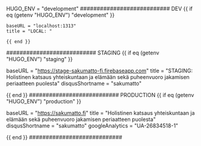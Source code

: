 
HUGO_ENV = "development"
########################### DEV
    {{ if eq (getenv "HUGO_ENV") "development" }}
    <!-- dev stuff here -->


    baseURL = "localhost:1313"
    title = "LOCAL: "

    {{ end }}
########################### STAGING
{{ if eq (getenv "HUGO_ENV") "staging" }}
<!-- staging stuff here -->

baseURL = "https://stage-sakumatto-fi.firebaseapp.com"
title = "STAGING: Holistinen katsaus yhteiskuntaan ja elämään sekä puheenvuoro jakamisen periaatteen puolesta"
disqusShortname = "sakumatto"

{{ end }}
########################### PRODUCTION
{{ if eq (getenv "HUGO_ENV") "production" }}
<!-- production stuff here -->

baseURL = "https://sakumatto.fi"
title = "Holistinen katsaus yhteiskuntaan ja elämään sekä puheenvuoro jakamisen periaatteen puolesta"
disqusShortname = "sakumatto"
googleAnalytics = "UA-26834518-1"

{{ end }}
############################
